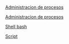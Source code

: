 [Administracion de procesos](https://awsrestart.vitalsource.com/reader/books/LXMANAGINGPROCESSES310ES/pageid/9)

[Administracion de procesos](https://awsrestart.vitalsource.com/reader/books/LXMANAGINGSERVICES310ES/pageid/0)

[Shell bash](https://awsrestart.vitalsource.com/reader/books/LXBASHSHELL310ES/pageid/6)

[Script](https://awsrestart.instructure.com/courses/866/modules/items/385399)
